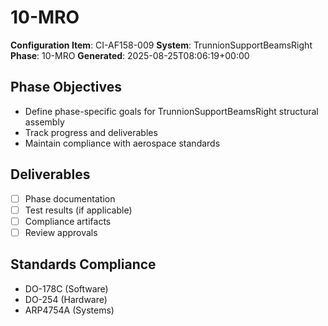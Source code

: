 # 10-MRO

**Configuration Item**: CI-AF158-009
**System**: TrunnionSupportBeamsRight
**Phase**: 10-MRO
**Generated**: 2025-08-25T08:06:19+00:00

## Phase Objectives
- Define phase-specific goals for TrunnionSupportBeamsRight structural assembly
- Track progress and deliverables
- Maintain compliance with aerospace standards

## Deliverables
- [ ] Phase documentation
- [ ] Test results (if applicable)
- [ ] Compliance artifacts
- [ ] Review approvals

## Standards Compliance
- DO-178C (Software)
- DO-254 (Hardware)
- ARP4754A (Systems)

